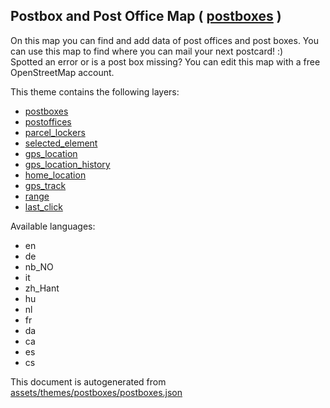 [//]: # (WARNING: this file is automatically generated. Please find the sources at the bottom and edit those sources)

 Postbox and Post Office Map ( [postboxes](https://mapcomplete.osm.be/postboxes) ) 
-----------------------------------------------------------------------------------



On this map you can find and add data of post offices and post boxes. You can use this map to find where you can mail your next postcard! :)<br/>Spotted an error or is a post box missing? You can edit this map with a free OpenStreetMap account. 

This theme contains the following layers:



  - [postboxes](../Layers/postboxes.md)
  - [postoffices](../Layers/postoffices.md)
  - [parcel_lockers](../Layers/parcel_lockers.md)
  - [selected_element](../Layers/selected_element.md)
  - [gps_location](../Layers/gps_location.md)
  - [gps_location_history](../Layers/gps_location_history.md)
  - [home_location](../Layers/home_location.md)
  - [gps_track](../Layers/gps_track.md)
  - [range](../Layers/range.md)
  - [last_click](../Layers/last_click.md)


Available languages:



  - en
  - de
  - nb_NO
  - it
  - zh_Hant
  - hu
  - nl
  - fr
  - da
  - ca
  - es
  - cs
 

This document is autogenerated from [assets/themes/postboxes/postboxes.json](https://github.com/pietervdvn/MapComplete/blob/develop/assets/themes/postboxes/postboxes.json)
